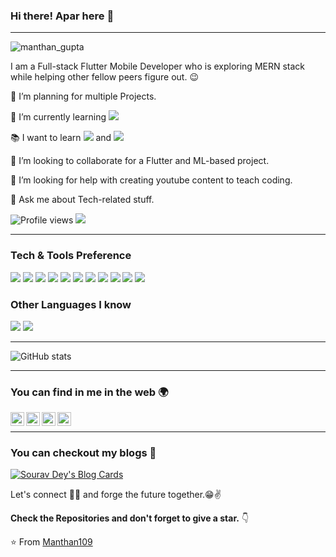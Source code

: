 ### Hi there! Apar here 👋


---
![manthan_gupta](https://user-images.githubusercontent.com/42516515/97008708-cfa9fd80-1560-11eb-8b6c-6872b346f306.gif)

I am a Full-stack Flutter Mobile Developer who is exploring MERN stack while helping other fellow peers figure out. :wink:
 
 🔭 I’m planning for multiple Projects.
 
 🌱 I’m currently learning <img src="https://img.shields.io/badge/-React-000000?style=flat&logo=react&logoColor=00c8ff">
 
 :books: I want to learn <img src="https://img.shields.io/badge/-MongoDB-4DB33D?style=flat&logo=mongodb&logoColor=FFFFFF"> and <img src="https://img.shields.io/badge/-Node.js-3C873A?style=flat&logo=Node.js&logoColor=white">
 
 👯 I’m looking to collaborate for a Flutter and ML-based project.
 
 🤔 I’m looking for help with creating youtube content to teach coding.
 
 💬 Ask me about Tech-related stuff.


![Profile views](https://gpvc.arturio.dev/AparGarg99)  <img src="https://img.shields.io/github/followers/AparGarg99?label=Follow" style=" float:left, margin-right:10px" />


---


### Tech & Tools Preference

<img src = "https://img.shields.io/badge/-HTML5-E34F26?style=flat&logo=html5&logoColor=white"> <img src = "https://img.shields.io/badge/-CSS3-1572B6?style=flat&logo=css3&logoColor=white">
<img src="https://img.shields.io/badge/-Flutter-3a495d?style=flat&logo=flutter&logoColor=67b7f7">
<img src="https://img.shields.io/badge/-Python-black?style=flat&logo=python&logoColor=white">
<img src="https://img.shields.io/badge/-JavaScript-eed718?style=flat&logo=javascript&logoColor=ffffff">
<img src="https://img.shields.io/badge/-MySQL-F29111?style=flat&logo=mysql&logoColor=FFFFFF">
<img src="https://img.shields.io/badge/-Firebase-FFA611?style=flat&logo=firebase&logoColor=FFFFFF">
<img src="http://img.shields.io/badge/-Google%20Cloud%20Platform-4285F4?style=flat&logo=google%20cloud&logoColor=white">
<img src="http://img.shields.io/badge/-Git-F1502F?style=flat&logo=git&logoColor=FFFFFF">
<img src="http://img.shields.io/badge/-Github-000000?style=flat&logo=github&logoColor=FFFFFF">
<img src="http://img.shields.io/badge/-VS%20Code-007ACC?style=flat&logo=visual%20studio%20code&logoColor=white">

### Other Languages I know
<img src="http://img.shields.io/badge/-Java-F89820?style=flat&logo=java&logoColor=white"> <img src="https://img.shields.io/badge/-C%20&%20C++-659ad2?style=flat&logo=c%2B%2B&logoColor=ffffff">

---

![GitHub stats](https://github-readme-stats.vercel.app/api?username=AparGarg99&show_icons=true&hide_border=true)

---


### You can find in me in the web 🌍
[<img align="left" alt="Manthan109 | Medium" width="22px" src="https://cdn.jsdelivr.net/npm/simple-icons@v3/icons/medium.svg" />][medium]
[<img align="left" alt="Manthan109 | Twitter" width="22px" src="https://cdn.jsdelivr.net/npm/simple-icons@v3/icons/twitter.svg" />][twitter]
[<img align="left" alt="Manthan109 | LinkedIn" width="22px" src="https://cdn.jsdelivr.net/npm/simple-icons@v3/icons/linkedin.svg" />][linkedin]
[<img align="left" alt="Manthan109 | Instagram" width="22px" src="https://cdn.jsdelivr.net/npm/simple-icons@v3/icons/instagram.svg" />][instagram]

<br/>


---
### You can checkout my blogs :loudspeaker: 

[![Sourav Dey's Blog Cards](https://github-cards-external-blogs.souravdey777.vercel.app/getMediumBlogs?username=@manthangupta109&type=horizontal)](https://medium.com/@manthangupta109)

Let's connect 👨‍💻 and forge the future together.😁✌

**Check the Repositories and don't forget to give a star.** 👇

:star: From [Manthan109](https://github.com/Manthan109)


[twitter]: https://twitter.com/Manthangupta101
[instagram]: https://www.instagram.com/manthanguptaa/?hl=en
[linkedin]: https://www.linkedin.com/in/manthangupta109/
[medium]: https://medium.com/@manthangupta109
